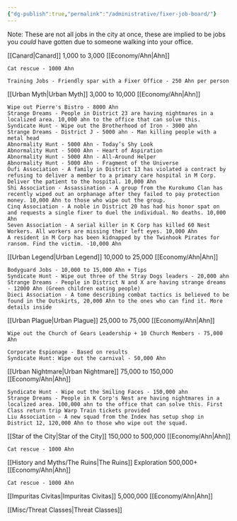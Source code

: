 ```yaml
---
{"dg-publish":true,"permalink":"/administrative/fixer-job-board/"}
---
```


Note: These are not all jobs in the city at once, these are implied to be jobs you *could* have gotten due to someone walking into your office.

[[Canard\|Canard]] 1,000 to 3,000 [[Economy/Ahn\|Ahn]]

	Cat rescue - 1000 Ahn
	
	Training Jobs - Friendly spar with a Fixer Office - 250 Ahn per person

[[Urban Myth\|Urban Myth]] 3,000 to 10,000 [[Economy/Ahn\|Ahn]]

	Wipe out Pierre's Bistro - 8000 Ahn
	Strange Dreams - People in District 23 are having nightmares in a localized area. 10,000 ahn to the office that can solve this.
	Syndicate Hunt - Wipe out the Brotherhood of Iron - 3000 ahn
	Strange Dreams - District J - 5000 ahn - Man killing people with a metal head
	Abnormality Hunt - 5000 Ahn - Today’s Shy Look
	Abnormality Hunt - 5000 Ahn - Heart of Aspiration
	Abnormality Hunt - 5000 Ahn - All-Around Helper
	Abnormality Hunt - 5000 Ahn - Fragment of the Universe	
	Öufi Association - A family in District 13 has violated a contract by refusing to deliver a member to a primary care hospital in M Corp. Deliver the patient to the hospital. 10,000 Ahn
	Shi Association - Assassination - A group from the Kurokumo Clan has recently wiped out an orphanage after they failed to pay protection money. 10,000 Ahn to those who wipe out the group. 
	Cinq Association - A noble in District 20 has had his honor spat on and requests a single fixer to duel the individual. No deaths. 10,000 Ahn
	Seven Association - A serial killer in K Corp has killed 60 Nest Workers. All workers are missing their left eyes. 10,000 Ahn 
	A resident in M Corp has been kidnapped by the Twinhook Pirates for ransom. Find the victim. -10,000 Ahn
	





[[Urban Legend\|Urban Legend]] 10,000 to 25,000 [[Economy/Ahn\|Ahn]]

	Bodyguard Jobs - 10,000 to 15,000 Ahn + Tips
	Syndicate Hunt - Wipe out three of the Stray Dogs leaders - 20,000 ahn
	Strange Dreams - People in District N and X are having strange dreams - 12000 Ahn (Green children eating people)
	Dieci Association - A tome describing combat tactics is believed to be found in the Outskirts, 20,000 Ahn to the ones who can find it. More details inside
	
[[Urban Plague\|Urban Plague]] 25,000 to 75,000 [[Economy/Ahn\|Ahn]]

	Wipe out the Church of Gears Leadership + 10 Church Members - 75,000 Ahn
	
	Corporate Espionage - Based on results
	Syndicate Hunt: Wipe out the carnival - 50,000 Ahn
	
[[Urban Nightmare\|Urban Nightmare]] 75,000 to 150,000 [[Economy/Ahn\|Ahn]]

	Syndicate Hunt - Wipe out the Smiling Faces - 150,000 ahn
	Strange Dreams - People in K Corp's Nest are having nightmares in a localized area. 100,000 ahn to the office that can solve this. First Class return trip Warp Train tickets provided
	Liu Association - A new squad from the Index has setup shop in District 12, 120,000 Ahn to those who wipe out the squad.
	
[[Star of the City\|Star of the City]] 150,000 to 500,000 [[Economy/Ahn\|Ahn]]

	Cat rescue - 1000 Ahn
	
	
[[History and Myths/The Ruins\|The Ruins]] Exploration 500,000+ [[Economy/Ahn\|Ahn]]

	Cat rescue - 1000 Ahn
	
	
[[Impuritas Civitas\|Impuritas Civitas]] 5,000,000 [[Economy/Ahn\|Ahn]]

[[Misc/Threat Classes\|Threat Classes]]
